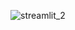 ![streamlit_2](https://user-images.githubusercontent.com/90493668/148341820-f3618250-d1ac-4a35-9f46-7c02b622e864.png)
